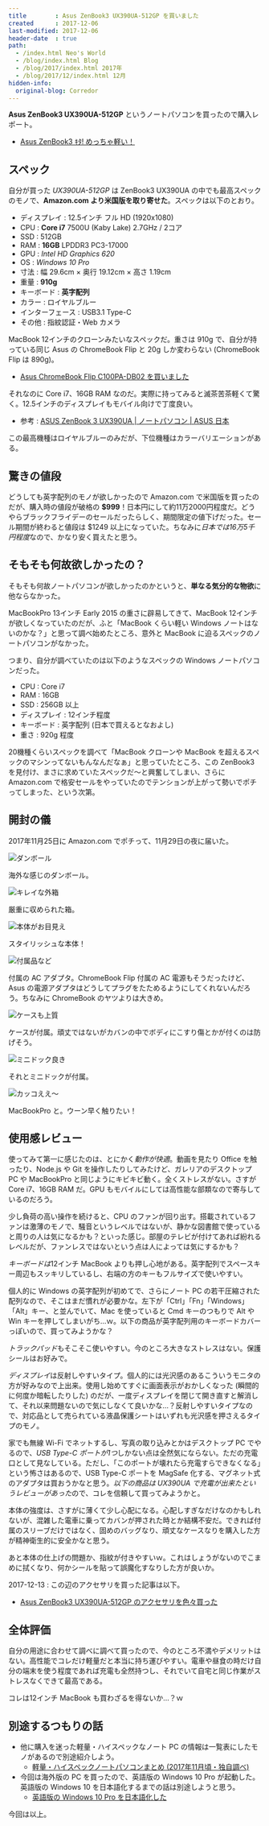 ```yaml
---
title        : Asus ZenBook3 UX390UA-512GP を買いました
created      : 2017-12-06
last-modified: 2017-12-06
header-date  : true
path:
  - /index.html Neo's World
  - /blog/index.html Blog
  - /blog/2017/index.html 2017年
  - /blog/2017/12/index.html 12月
hidden-info:
  original-blog: Corredor
---
```


**Asus ZenBook3 UX390UA-512GP** というノートパソコンを買ったので購入レポート。

- [Asus ZenBook3 ｷﾀ! めっちゃ軽い！](https://www.instagram.com/p/BcHf806gOhT/)

## スペック

自分が買った *UX390UA-512GP* は ZenBook3 UX390UA の中でも最高スペックのモノで、**Amazon.com より米国版を取り寄せた**。スペックは以下のとおり。

- ディスプレイ : 12.5インチ フル HD (1920x1080)
- CPU : **Core i7** 7500U (Kaby Lake) 2.7GHz / 2コア
- SSD : 512GB
- RAM : **16GB** LPDDR3 PC3-17000
- GPU : *Intel HD Graphics 620*
- OS : *Windows 10 Pro*
- 寸法 : 幅 29.6cm × 奥行 19.12cm × 高さ 1.19cm
- 重量 : **910g**
- キーボード : **英字配列**
- カラー : ロイヤルブルー
- インターフェース : USB3.1 Type-C
- その他 : 指紋認証・Web カメラ

MacBook 12インチのクローンみたいなスペックだ。重さは 910g で、自分が持っている同じ Asus の ChromeBook Flip と 20g しか変わらない (ChromeBook Flip は 890g)。

- [Asus ChromeBook Flip C100PA-DB02 を買いました](/blog/2016/11/07-01.html)

それなのに Core i7、16GB RAM なのだ。実際に持ってみると滅茶苦茶軽くて驚く。12.5インチのディスプレイもモバイル向けで丁度良い。

- 参考 : [ASUS ZenBook 3 UX390UA | ノートパソコン | ASUS 日本](https://www.asus.com/jp/Laptops/ASUS-ZenBook-3-UX390UA/)

この最高機種はロイヤルブルーのみだが、下位機種はカラーバリエーションがある。

## 驚きの値段

どうしても英字配列のモノが欲しかったので Amazon.com で米国版を買ったのだが、購入時の値段が破格の **$999**！日本円にして約11万2000円程度だ。どうやらブラックフライデーのセールだったらしく、期間限定の値下げだった。セール期間が終わると値段は $1249 以上になっていた。ちなみに*日本では16万5千円程度*なので、かなり安く買えたと思う。

## そもそも何故欲しかったの？

そもそも何故ノートパソコンが欲しかったのかというと、**単なる気分的な物欲**に他ならなかった。

MacBookPro 13インチ Early 2015 の重さに辟易してきて、MacBook 12インチが欲しくなっていたのだが、ふと「MacBook くらい軽い Windows ノートはないのかな？」と思って調べ始めたところ、意外と MacBook に迫るスペックのノートパソコンがなかった。

つまり、自分が調べていたのは以下のようなスペックの Windows ノートパソコンだった。

- CPU : Core i7
- RAM : 16GB
- SSD : 256GB 以上
- ディスプレイ : 12インチ程度
- キーボード : 英字配列 (日本で買えるとなおよし)
- 重さ : 920g 程度

20機種くらいスペックを調べて「MacBook クローンや MacBook を超えるスペックのマシンってないもんなんだなぁ」と思っていたところ、この ZenBook3 を見付け、まさに求めていたスペックだ〜と興奮してしまい、さらに Amazon.com で格安セールをやっていたのでテンションが上がって勢いでポチってしまった、という次第。

## 開封の儀

2017年11月25日に Amazon.com でポチって、11月29日の夜に届いた。

![ダンボール](06-01-01.jpg)

海外な感じのダンボール。

![キレイな外箱](06-01-02.jpg)

厳重に収められた箱。

![本体がお目見え](06-01-03.jpg)

スタイリッシュな本体！

![付属品など](06-01-04.jpg)

付属の AC アダプタ。ChromeBook Flip 付属の AC 電源もそうだったけど、Asus の電源アダプタはどうしてプラグをたためるようにしてくれないんだろう。ちなみに ChromeBook のヤツよりは大きめ。

![ケースも上質](06-01-05.jpg)

ケースが付属。頑丈ではないがカバンの中でボディにこすり傷とかが付くのは防げそう。

![ミニドック良き](06-01-06.jpg)

それとミニドックが付属。

![カッコええ〜](06-01-07.jpg)

MacBookPro と。ウーン早く触りたい！

## 使用感レビュー

使ってみて第一に感じたのは、とにかく*動作が快適*。動画を見たり Office を触ったり、Node.js や Git を操作したりしてみたけど、ガレリアのデスクトップ PC や MacBookPro と同じようにキビキビ動く。全くストレスがない。さすが Core i7、16GB RAM だ。GPU もモバイルにしては高性能な部類なので寄与しているのだろう。

少し負荷の高い操作を続けると、CPU のファンが回り出す。搭載されているファンは激薄のモノで、騒音というレベルではないが、静かな図書館で使っていると周りの人は気になるかも？といった感じ。部屋のテレビが付けてあれば紛れるレベルだが、ファンレスではないという点は人によっては気にするかも？

*キーボードは*12インチ MacBook よりも押し心地がある。英字配列でスペースキー周辺もスッキリしているし、右端の方のキーもフルサイズで使いやすい。

個人的に Windows の英字配列が初めてで、さらにノート PC の若干圧縮された配列なので、そこはまだ慣れが必要かな。左下が「Ctrl」「Fn」「Windows」「Alt」キー、と並んでいて、Mac を使っていると Cmd キーのつもりで Alt や Win キーを押してしまいがち…ｗ。以下の商品が英字配列用のキーボードカバーっぽいので、買ってみようかな？

*トラックパッド*もそこそこ使いやすい。今のところ大きなストレスはない。保護シールはお好みで。

*ディスプレイ*は反射しやすいタイプ。個人的には光沢感のあるこういうモニタの方が好みなので上出来。使用し始めてすぐに画面表示がおかしくなった (瞬間的に何度か暗転したりした) のだが、一度ディスプレイを閉じて開き直すと解消して、それ以来問題ないので気にしなくて良いかな…？反射しやすいタイプなので、対応品として売られている液晶保護シートはいずれも光沢感を押さえるタイプのモノ。

家でも無線 Wi-Fi でネットするし、写真の取り込みとかはデスクトップ PC でやるので、*USB Type-C ポートが1つ*しかない点は全然気にならない。ただの充電口として見なしている。ただし、「このポートが壊れたら充電すらできなくなる」という怖さはあるので、USB Type-C ポートを MagSafe 化する、マグネット式のアダプタは買おうかなと思う。*以下の商品は UX390UA で充電が出来たというレビューがあった*ので、コレを信頼して買ってみようかと。

本体の強度は、さすがに薄くて少し心配になる。心配しすぎなだけなのかもしれないが、混雑した電車に乗ってカバンが押された時とか結構不安だ。できれば付属のスリーブだけではなく、固めのバッグなり、頑丈なケースなりを購入した方が精神衛生的に安全かなと思う。

あと本体の仕上げの問題か、指紋が付きやすいｗ。これはしょうがないのでこまめに拭くなり、何かシールを貼って誤魔化すなりした方が良いか。

2017-12-13 : この辺のアクセサリを買った記事は以下。

- [Asus ZenBook3 UX390UA-512GP のアクセサリを色々買った](/blog/2017/12/13-02.html)

## 全体評価

自分の用途に合わせて調べに調べて買ったので、今のところ不満やデメリットはない。高性能でコレだけ軽量だと本当に持ち運びやすい。電車や昼食の時だけ自分の端末を使う程度であれば充電も全然持つし、それでいて自宅と同じ作業がストレスなくできて最高である。

コレは12インチ MacBook も買わざるを得ないか…？ｗ

## 別途するつもりの話

- 他に購入を迷った軽量・ハイスペックなノート PC の情報は一覧表にしたモノがあるので別途紹介しよう。
  - [軽量・ハイスペックノートパソコンまとめ (2017年11月頃・独自調べ)](https://neos21.github.io/frontend-sandboxes/2017-11-light-laptop-comparison/index.html)
- 今回は海外版の PC を買ったので、英語版の Windows 10 Pro が起動した。英語版の Windows 10 を日本語化するまでの話は別途しようと思う。
  - [英語版の Windows 10 Pro を日本語化した](/blog/2017/12/31-04.html)

今回は以上。
